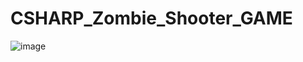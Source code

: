 # CSHARP_Zombie_Shooter_GAME
![image](https://user-images.githubusercontent.com/67830778/168893445-369ffc93-824d-4a30-a594-6923cef72325.png)
